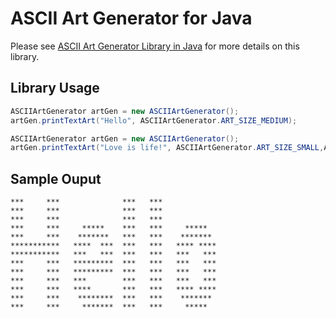 # ASCII Art Generator for Java

Please see [ASCII Art Generator Library in Java](https://www.quickprogrammingtips.com/java/ascii-art-generator-library-in-java.html) for more details on this library.

## Library Usage

```java
ASCIIArtGenerator artGen = new ASCIIArtGenerator();
artGen.printTextArt("Hello", ASCIIArtGenerator.ART_SIZE_MEDIUM);
```

```java
ASCIIArtGenerator artGen = new ASCIIArtGenerator();
artGen.printTextArt("Love is life!", ASCIIArtGenerator.ART_SIZE_SMALL,ASCIIArtFont.ART_FONT_MONO,"@");
```

## Sample Ouput

```
***     ***              ***   ***             
***     ***              ***   ***             
***     ***              ***   ***             
***     ***     *****    ***   ***     *****   
***     ***    *******   ***   ***    *******  
***********   ****  ***  ***   ***   **** ****
***********   ***   ***  ***   ***   ***   ***
***     ***   *********  ***   ***   ***   ***
***     ***   *********  ***   ***   ***   ***
***     ***   ***        ***   ***   ***   ***
***     ***   ****       ***   ***   **** ****
***     ***    ********  ***   ***    *******  
***     ***     *******  ***   ***     *****   
```
